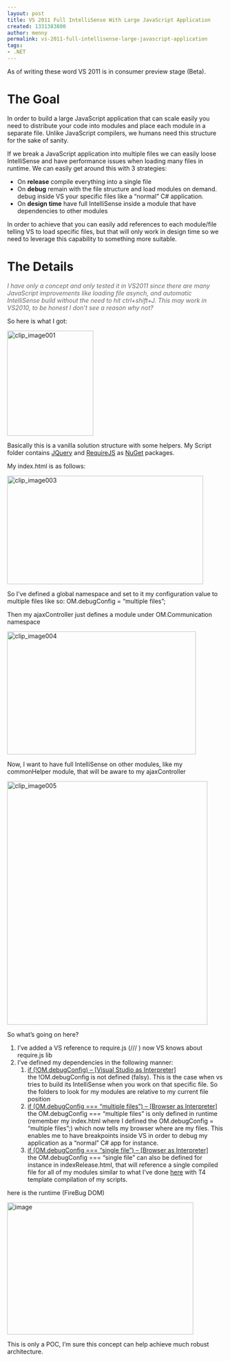 ```yaml
---
layout: post
title: VS 2011 Full IntelliSense With Large JavaScript Application
created: 1331383800
author: menny
permalink: vs-2011-full-intellisense-large-javascript-application
tags:
- .NET
---
```

<p>As of writing these word VS 2011 is in consumer preview stage (Beta).<br />
<h1>The Goal</h1>
<p>In order to build a large JavaScript application that can scale easily you need to distribute your code into modules and place each module in a separate file. Unlike JavaScript compilers, we humans need this structure for the sake of sanity. 
<p>If we break a JavaScript application into multiple files we can easily loose IntelliSense and have performance issues when loading many files in runtime. We can easily get around this with 3 strategies:
<ul>
<li>On <strong>release</strong> compile everything into a single file
<li>On <strong>debug</strong> remain with the file structure and load modules on demand. debug inside VS your specific files like a “normal” C# application.
<li>On <strong>design time</strong> have full IntelliSense inside a module that have dependencies to other modules</li>
</ul>
<p>In order to achieve that you can easily add references to each module/file telling VS to load specific files, but that will only work in design time so we need to leverage this capability to something more suitable.<br />
<h1>The Details</h1>
<p><em><font color="#666666">I have only a concept and only tested it in VS2011 since there are many JavaScript improvements like loading file asynch, and automatic IntelliSense build without the need to hit ctrl+shift+J. This may work in VS2010, to be honest I don’t see a reason why not?</font></em>
<p>So here is what I got:
<p><a href="http://www.onemenny.com/blog/wp-content/uploads/2012/03/clip_image001.png"><img style="background-image: none; border-right-width: 0px; padding-left: 0px; padding-right: 0px; display: inline; border-top-width: 0px; border-bottom-width: 0px; border-left-width: 0px; padding-top: 0px" title="clip_image001" border="0" alt="clip_image001" src="http://www.onemenny.com/blog/wp-content/uploads/2012/03/clip_image001_thumb.png" width="200" height="244"></a>
<p>Basically this is a vanilla solution structure with some helpers. My Script folder contains <a href="http://jquery.com/">JQuery</a> and <a href="http://requirejs.org/">RequireJS</a> as <a href="http://nuget.org/">NuGet</a> packages.
<p>My index.html is as follows:</p>
<p><a href="http://www.onemenny.com/blog/wp-content/uploads/2012/03/clip_image003.jpg"><img style="background-image: none; border-right-width: 0px; padding-left: 0px; padding-right: 0px; display: inline; border-top-width: 0px; border-bottom-width: 0px; border-left-width: 0px; padding-top: 0px" title="clip_image003" border="0" alt="clip_image003" src="http://www.onemenny.com/blog/wp-content/uploads/2012/03/clip_image003_thumb.jpg" width="455" height="252"></a>
<p>So I’ve defined a global namespace and set to it my configuration value to multiple files like so: OM.debugConfig = “multiple files”;
<p>Then my ajaxController just defines a module under OM.Communication namespace
<p><a href="http://www.onemenny.com/blog/wp-content/uploads/2012/03/clip_image004.png"><img style="background-image: none; border-right-width: 0px; padding-left: 0px; padding-right: 0px; display: inline; border-top-width: 0px; border-bottom-width: 0px; border-left-width: 0px; padding-top: 0px" title="clip_image004" border="0" alt="clip_image004" src="http://www.onemenny.com/blog/wp-content/uploads/2012/03/clip_image004_thumb.png" width="438" height="286"></a>
<p>Now, I want to have full IntelliSense on other modules, like my commonHelper module, that will be aware to my ajaxController
<p><a href="http://www.onemenny.com/blog/wp-content/uploads/2012/03/clip_image005.png"><img style="background-image: none; border-right-width: 0px; padding-left: 0px; padding-right: 0px; display: inline; border-top-width: 0px; border-bottom-width: 0px; border-left-width: 0px; padding-top: 0px" title="clip_image005" border="0" alt="clip_image005" src="http://www.onemenny.com/blog/wp-content/uploads/2012/03/clip_image005_thumb.png" width="465" height="566"></a>
<p>So what’s going on here?
<ol>
<li>I’ve added a VS reference to require.js (/// <reference path=”../../Scripts/require.js” />) now VS knows about require.js lib
<li>I’ve defined my dependencies in the following manner:
<ol>
<li><u>if (!OM.debugConfig) – [Visual Studio as Interpreter]<br /></u>the !OM.debugConfig is not defined (falsy). This is the case when vs tries to build its IntelliSense when you work on that specific file. So the folders to look for my modules are relative to my current file position
<li><u>if (OM.debugConfig === “multiple files”) – [Browser as Interpreter] </u><br />the OM.debugConfig === “multiple files” is only defined in runtime (remember my index.html where I defined the OM.debugConfig = “multiple files”;) which now tells my browser where are my files. This enables me to have breakpoints inside VS in order to debug my application as a “normal” C# app for instance.
<li><u>if (OM.debugConfig === “single file”) – [Browser as Interpreter] </u><br />the OM.debugConfig === “single file” can also be defined for instance in indexRelease.html, that will reference a single compiled file for all of my modules similar to what I’ve done <a href="http://www.onemenny.com/blog/the-best-javascript-ide/">here</a> with T4 template compilation of my scripts. </li>
</ol>
</li>
</ol>
<p>here is the runtime (FireBug DOM)</p>
<p><a href="http://www.onemenny.com/blog/wp-content/uploads/2012/03/image2.png"><img style="background-image: none; border-right-width: 0px; padding-left: 0px; padding-right: 0px; display: inline; border-top-width: 0px; border-bottom-width: 0px; border-left-width: 0px; padding-top: 0px" title="image" border="0" alt="image" src="http://www.onemenny.com/blog/wp-content/uploads/2012/03/image_thumb2.png" width="432" height="307"></a></p>
<p>This is only a POC, I’m sure this concept can help achieve much robust architecture.</p>
